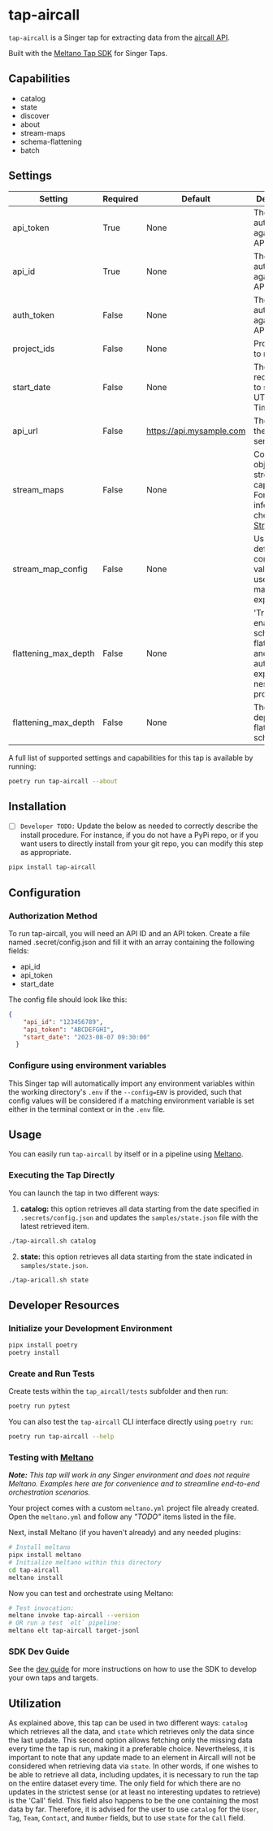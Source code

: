 # tap-aircall

`tap-aircall` is a Singer tap for extracting data from the [aircall API](https://developer.aircall.io/api-references/).

Built with the [Meltano Tap SDK](https://sdk.meltano.com) for Singer Taps.

## Capabilities 

- catalog
- state 
- discover 
- about 
- stream-maps
- schema-flattening
-  batch

## Settings

Setting | Required | Default | Description
--- | --- | --- | --- 
api_token | True | None | The token to authenticate against the API service
api_id | True | None | The id to authenticate against the API service
auth_token | False | None | The token to authenticate against the API service
project_ids | False | None | Project IDs to replicate
start_date | False | None | The earliest record date to sync in UTC Timezone
api_url | False | https://api.mysample.com | The url for the API service
stream_maps | False | None | Config object for stream maps capability. For more information check out [Stream Maps](https://sdk.meltano.com/en/latest/stream_maps.html)
stream_map_config | False | None | User-defined config values to be used within map expressions
flattening_max_depth | False | None | 'True' to enable schema flattening and automatically expand nested properties
flattening_max_depth | False | None | The max depth to flatten schemas

A full list of supported settings and capabilities for this
tap is available by running:

```bash
poetry run tap-aircall --about
```

## Installation

- [ ] `Developer TODO:` Update the below as needed to correctly describe the install procedure. For instance, if you do not have a PyPi repo, or if you want users to directly install from your git repo, you can modify this step as appropriate.

```bash
pipx install tap-aircall
```

## Configuration

### Authorization Method

To run tap-aircall, you will need an API ID and an API token. Create a file named .secret/config.json and fill it with an array containing the following fields:

- api_id
- api_token
- start_date

The config file should look like this:
```json
{
    "api_id": "123456789",
    "api_token": "ABCDEFGHI",
    "start_date": "2023-08-07 09:30:00"
  }
```

### Configure using environment variables

This Singer tap will automatically import any environment variables within the working directory's
`.env` if the `--config=ENV` is provided, such that config values will be considered if a matching
environment variable is set either in the terminal context or in the `.env` file.

## Usage

You can easily run `tap-aircall` by itself or in a pipeline using [Meltano](https://meltano.com/).

### Executing the Tap Directly

You can launch the tap in two different ways:

1. **catalog:** this option retrieves all data starting from the date specified in `.secrets/config.json` and updates the `samples/state.json` file with the latest retrieved item.

```bash
./tap-aircall.sh catalog
```

2. **state:** this option retrieves all data starting from the state indicated in `samples/state.json`.


```bash
./tap-aricall.sh state
```

## Developer Resources

### Initialize your Development Environment

```bash
pipx install poetry
poetry install
```

### Create and Run Tests

Create tests within the `tap_aircall/tests` subfolder and
  then run:

```bash
poetry run pytest
```

You can also test the `tap-aircall` CLI interface directly using `poetry run`:

```bash
poetry run tap-aircall --help
```

### Testing with [Meltano](https://www.meltano.com)

_**Note:** This tap will work in any Singer environment and does not require Meltano.
Examples here are for convenience and to streamline end-to-end orchestration scenarios._

Your project comes with a custom `meltano.yml` project file already created. Open the `meltano.yml` and follow any _"TODO"_ items listed in
the file.

Next, install Meltano (if you haven't already) and any needed plugins:

```bash
# Install meltano
pipx install meltano
# Initialize meltano within this directory
cd tap-aircall
meltano install
```

Now you can test and orchestrate using Meltano:

```bash
# Test invocation:
meltano invoke tap-aircall --version
# OR run a test `elt` pipeline:
meltano elt tap-aircall target-jsonl
```

### SDK Dev Guide

See the [dev guide](https://sdk.meltano.com/en/latest/dev_guide.html) for more instructions on how to use the SDK to
develop your own taps and targets.

## Utilization 

As explained above, this tap can be used in two different ways: `catalog` which retrieves all the data, and `state` which retrieves only the data since the last update. This second option allows fetching only the missing data every time the tap is run, making it a preferable choice. Nevertheless, it is important to note that any update made to an element in Aircall will not be considered when retrieving data via `state`. In other words, if one wishes to be able to retrieve all data, including updates, it is necessary to run the tap on the entire dataset every time. The only field for which there are no updates in the strictest sense (or at least no interesting updates to retrieve) is the 'Call' field. This field also happens to be the one containing the most data by far. Therefore, it is advised for the user to use `catalog` for the `User`, `Tag`, `Team`, `Contact`, and `Number` fields, but to use `state` for the `Call` field.